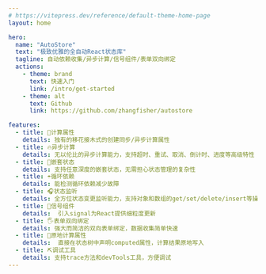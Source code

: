 ```yaml
---
# https://vitepress.dev/reference/default-theme-home-page
layout: home

hero:
  name: "AutoStore"
  text: "极致优雅的全自动React状态库"
  tagline: 自动依赖收集/异步计算/信号组件/表单双向绑定
  actions:
    - theme: brand
      text: 快速入门
      link: /intro/get-started
    - theme: alt
      text: Github
      link: https://github.com/zhangfisher/autostore

features:
  - title: 💎计算属性
    details: 独有的移花接木式的创建同步/异步计算属性  
  - title: 🔥异步计算
    details: 无以伦比的异步计算能力，支持超时、重试、取消、倒计时、进度等高级特性
  - title: 🏃嵌套状态
    details: 支持任意深度的嵌套状态，无需担心状态管理的复杂性
  - title: ☂️循环依赖
    details: 能检测循环依赖减少故障
  - title: 🎧状态监听
    details: 全方位状态变更监听能力，支持对象和数组的get/set/delete/insert等操作监听
  - title: 🚀信号组件
    details:  引入signal为React提供细粒度更新
  - title: 🖐️表单双向绑定
    details: 强大而简洁的双向表单绑定，数据收集简单快速
  - title: 🎯原地计算属性
    details:  直接在状态树中声明computed属性，计算结果原地写入
  - title: ⛏️调试工具
    details: 支持trace方法和devTools工具，方便调试
---
```


 
